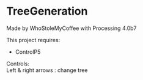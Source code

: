# TreeGeneration
Made by WhoStoleMyCoffee with Processing 4.0b7


This project requires:
- ControlP5


Controls:<br>
Left & right arrows : change tree
